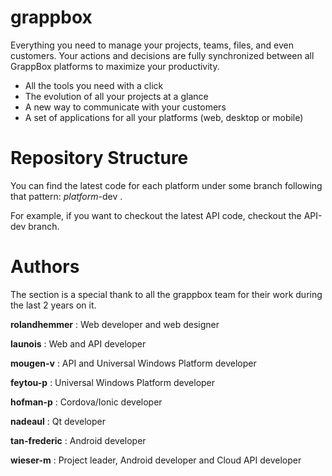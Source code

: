 # grappbox
Everything you need to manage your projects, teams, files, and even customers. 
Your actions and decisions are fully synchronized between all GrappBox platforms to maximize your productivity.

* All the tools you need with a click
* The evolution of all your projects at a glance
* A new way to communicate with your customers
* A set of applications for all your platforms (web, desktop or mobile)

# Repository Structure
You can find the latest code for each platform under some branch following that pattern: *platform*-dev .

For example, if you want to checkout the latest API code, checkout the API-dev branch.

# Authors
The section is a special thank to all the grappbox team for their work during the last 2 years on it.

**rolandhemmer** : Web developer and web designer

**launois** : Web and API developer

**mougen-v** : API and Universal Windows Platform developer

**feytou-p** : Universal Windows Platform developer

**hofman-p** : Cordova/Ionic developer

**nadeaul** : Qt developer

**tan-frederic** : Android developer

**wieser-m** : Project leader, Android developer and Cloud API developer
